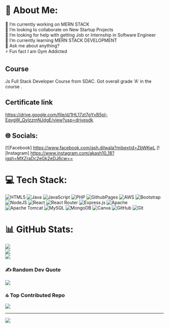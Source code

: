 # 💫 About Me:
🔭 I’m currently working on MERN STACK<br>👯 I’m looking to collaborate on New Startup Projects<br>🤝 I’m looking for help with getting Job or Internship in Software Engineer<br>🌱 I’m currently learning MERN STACK DEVELOPMENT<br>💬 Ask me about anything?<br>⚡ Fun fact I am Gym Addicted


## Course
Js Full Stack Developer Course from SDAC. Got overall grade 'A' in the course . 
## Certificate link 
https://drive.google.com/file/d/1HL17zt7gYvB5pl-EqygW_QylzzmNJdgE/view?usp=drivesdk



## 🌐 Socials:
[![Facebook] https://www.facebook.com/ash.dilwala?mibextid=ZbWKwL 
[![Instagram]
https://www.instagram.com/akash10_18?igsh=MXZraDc2eGk2eDJ6cw==

# 💻 Tech Stack:
![HTML5](https://img.shields.io/badge/html5-%23E34F26.svg?style=for-the-badge&logo=html5&logoColor=white) ![Java](https://img.shields.io/badge/java-%23ED8B00.svg?style=for-the-badge&logo=openjdk&logoColor=white) ![JavaScript](https://img.shields.io/badge/javascript-%23323330.svg?style=for-the-badge&logo=javascript&logoColor=%23F7DF1E) ![PHP](https://img.shields.io/badge/php-%23777BB4.svg?style=for-the-badge&logo=php&logoColor=white) ![GithubPages](https://img.shields.io/badge/github%20pages-121013?style=for-the-badge&logo=github&logoColor=white) ![AWS](https://img.shields.io/badge/AWS-%23FF9900.svg?style=for-the-badge&logo=amazon-aws&logoColor=white) ![Bootstrap](https://img.shields.io/badge/bootstrap-%238511FA.svg?style=for-the-badge&logo=bootstrap&logoColor=white) ![NodeJS](https://img.shields.io/badge/node.js-6DA55F?style=for-the-badge&logo=node.js&logoColor=white) ![React](https://img.shields.io/badge/react-%2320232a.svg?style=for-the-badge&logo=react&logoColor=%2361DAFB) ![React Router](https://img.shields.io/badge/React_Router-CA4245?style=for-the-badge&logo=react-router&logoColor=white) ![Express.js](https://img.shields.io/badge/express.js-%23404d59.svg?style=for-the-badge&logo=express&logoColor=%2361DAFB) ![Apache](https://img.shields.io/badge/apache-%23D42029.svg?style=for-the-badge&logo=apache&logoColor=white) ![Apache Tomcat](https://img.shields.io/badge/apache%20tomcat-%23F8DC75.svg?style=for-the-badge&logo=apache-tomcat&logoColor=black) ![MySQL](https://img.shields.io/badge/mysql-4479A1.svg?style=for-the-badge&logo=mysql&logoColor=white) ![MongoDB](https://img.shields.io/badge/MongoDB-%234ea94b.svg?style=for-the-badge&logo=mongodb&logoColor=white) ![Canva](https://img.shields.io/badge/Canva-%2300C4CC.svg?style=for-the-badge&logo=Canva&logoColor=white) ![GitHub](https://img.shields.io/badge/github-%23121011.svg?style=for-the-badge&logo=github&logoColor=white) ![Git](https://img.shields.io/badge/git-%23F05033.svg?style=for-the-badge&logo=git&logoColor=white)
# 📊 GitHub Stats:
![](https://github-readme-stats.vercel.app/api?username=Akash-collaab&theme=dark&hide_border=false&include_all_commits=false&count_private=false)<br/>
![](https://github-readme-streak-stats.herokuapp.com/?user=Akash-collaab&theme=dark&hide_border=false)<br/>
![](https://github-readme-stats.vercel.app/api/top-langs/?username=Akash-collaab&theme=dark&hide_border=false&include_all_commits=false&count_private=false&layout=compact)

### ✍️ Random Dev Quote
![](https://quotes-github-readme.vercel.app/api?type=horizontal&theme=radical)

### 🔝 Top Contributed Repo
![](https://github-contributor-stats.vercel.app/api?username=Akash-collaab&limit=5&theme=dark&combine_all_yearly_contributions=true)

---
[![](https://visitcount.itsvg.in/api?id=Akash-collaab&icon=0&color=0)](https://visitcount.itsvg.in)

<!-- Proudly created with GPRM ( https://gprm.itsvg.in ) -->
